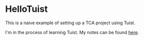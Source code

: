 # HelloTuist

This is a naive example of setting up a TCA project using Tuist. 

I'm in the process of learning Tuist. My notes can be found [here](https://dandylyons.github.io/Topics/Software-Development/Apple-Platforms/Xcode/Tuist/).